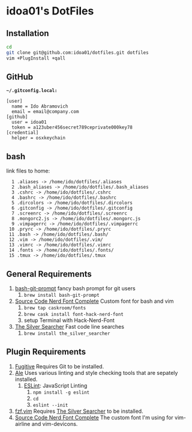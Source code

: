 # idoa01's DotFiles

## Installation
```bash
cd
git clone git@github.com:idoa01/dotfiles.git dotfiles
vim +PlugInstall +qall
```

## GitHub
**`~/.gitconfig.local:`**
```
[user]
  name = Ido Abramovich
  email = email@company.com
[github]
  user = idoa01
  token = a123uber456secret789ceprivate000key78
[credential]
  helper = osxkeychain
```

## bash
link files to home:
```
  1 .aliases -> /home/ido/dotfiles/.aliases
  2 .bash_aliases -> /home/ido/dotfiles/.bash_aliases
  3 .cshrc -> /home/ido/dotfiles/.cshrc
  4 .bashrc -> /home/ido/dotfiles/.bashrc
  5 .dircolors -> /home/ido/dotfiles/.dircolors
  6 .gitconfig -> /home/ido/dotfiles/.gitconfig
  7 .screenrc -> /home/ido/dotfiles/.screenrc
  8 .mongorc2.js -> /home/ido/dotfiles/.mongorc.js
  9 .vimpagerrc -> /home/ido/dotfiles/.vimpagerrc
 10 .pryrc -> /home/ido/dotfiles/.pryrc
 11 .bash -> /home/ido/dotfiles/.bash/
 12 .vim -> /home/ido/dotfiles/.vim/
 13 .vimrc -> /home/ido/dotfiles/.vimrc
 14 .fonts -> /home/ido/dotfiles/.fonts/
 15 .tmux -> /home/ido/dotfiles/.tmux
```

## General Requirements
  1. [bash-git-prompt](https://github.com/magicmonty/bash-git-prompt) fancy bash prompt for git users
      1.  `brew install bash-git-prompt`
  2. [Source Code Nerd Font Complete](https://github.com/ryanoasis/nerd-fonts#option-4-homebrew-fonts) Custom font for bash and vim
      1. `brew tap caskroom/fonts`
      2. `brew cask install font-hack-nerd-font`
      3. setup Terminal with Hack-Nerd-Font
  3. [The Silver Searcher](https://github.com/ggreer/the_silver_searcher) Fast code line searches
      1. `brew install the_silver_searcher`

## Plugin Requirements
  1. [Fugitive](https://github.com/tpope/vim-fugitive) Requires Git to be
     installed.
  2. [Ale](https://github.com/w0rp/ale) Uses various linting and style
     checking tools that are sepately installed.
      1. [ESLint](https://eslint.org/docs/user-guide/getting-started#global-installation-and-usage): JavaScript Linting
          1. `npm install -g eslint`
          2. `cd`
          3. `eslint --init`
  3. [fzf.vim](https://github.com/junegunn/fzf.vim) Requires
     [The Silver Searcher](https://github.com/ggreer/the_silver_searcher) to be
     installed.
  4. [Source Code Nerd Font Complete](https://git.io/vPBU6) The custom font I'm using
     for vim-airline and vim-devicons.
